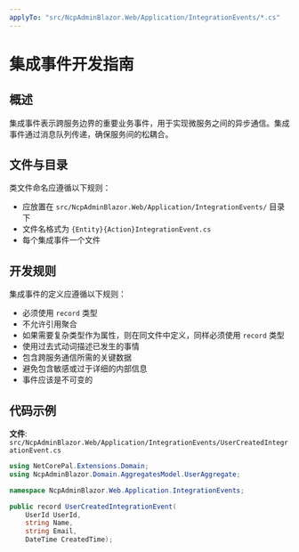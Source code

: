 ```yaml
---
applyTo: "src/NcpAdminBlazor.Web/Application/IntegrationEvents/*.cs"
---
```


# 集成事件开发指南

## 概述

集成事件表示跨服务边界的重要业务事件，用于实现微服务之间的异步通信。集成事件通过消息队列传递，确保服务间的松耦合。

## 文件与目录

类文件命名应遵循以下规则：
- 应放置在 `src/NcpAdminBlazor.Web/Application/IntegrationEvents/` 目录下
- 文件名格式为 `{Entity}{Action}IntegrationEvent.cs`
- 每个集成事件一个文件

## 开发规则

集成事件的定义应遵循以下规则：
- 必须使用 `record` 类型
- 不允许引用聚合
- 如果需要复杂类型作为属性，则在同文件中定义，同样必须使用 `record` 类型
- 使用过去式动词描述已发生的事情
- 包含跨服务通信所需的关键数据
- 避免包含敏感或过于详细的内部信息
- 事件应该是不可变的

## 代码示例

**文件**: `src/NcpAdminBlazor.Web/Application/IntegrationEvents/UserCreatedIntegrationEvent.cs`

```csharp
using NetCorePal.Extensions.Domain;
using NcpAdminBlazor.Domain.AggregatesModel.UserAggregate;

namespace NcpAdminBlazor.Web.Application.IntegrationEvents;

public record UserCreatedIntegrationEvent(
    UserId UserId, 
    string Name, 
    string Email, 
    DateTime CreatedTime);
```
